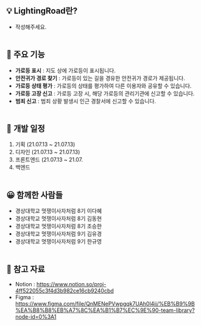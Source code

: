 ## 💡 LightingRoad란?

- 작성해주세요.
  <br><br>

## 📌 주요 기능

- **가로등 표시** : 지도 상에 가로등이 표시됩니다.
- **안전귀가 경로 찾기** : 가로등이 있는 길을 경유한 안전귀가 경로가 제공됩니다.
- **가로등 상태 평가** : 가로등의 상태를 평가하여 다른 이용자와 공유할 수 있습니다.
- **가로등 고장 신고** : 가로등 고장 시, 해당 가로등의 관리기관에 신고할 수 있습니다.
- **범죄 신고** : 범죄 상황 발생시 인근 경찰서에 신고할 수 있습니다.
  <br><br>

## 📆 개발 일정

1. 기획 (21.07.13 ~ 21.07.13)
2. 디자인 (21.07.13 ~ 21.07.13)
3. 프론트엔드 (21.07.13 ~ 21.07.
4. 백엔드
   <br><br>

## 😀 함께한 사람들

- 경상대학교 멋쟁이사자처럼 8기 이다혜
- 경상대학교 멋쟁이사자처럼 8기 김동현
- 경상대학교 멋쟁이사자처럼 8기 조승한
- 경상대학교 멋쟁이사자처럼 9기 김유경
- 경상대학교 멋쟁이사자처럼 9기 한규영
  <br><br>

## 📗 참고 자료

- Notion : https://www.notion.so/proj-4ff522055c3f4d3b982ce16cb9240cbd
- Figma : https://www.figma.com/file/QnMENePVwpgqk7UAh0l4jj/%EB%B9%9B%EA%B8%B8%EB%A7%8C%EA%B1%B7%EC%9E%90-team-library?node-id=0%3A1
